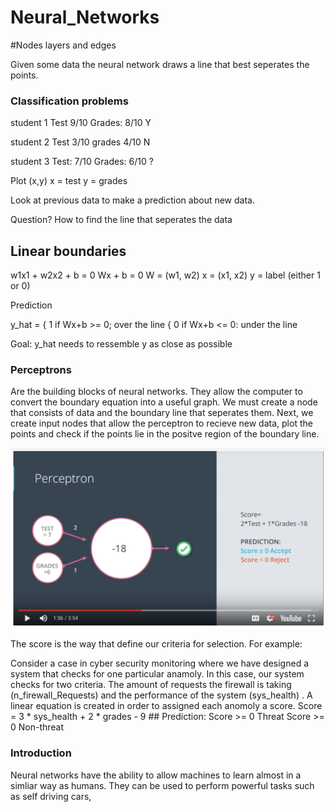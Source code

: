 # Neural_Networks

#Nodes layers and edges 

Given some data the neural network draws a line that best seperates the points. 

### Classification problems

student 1
Test 9/10
Grades: 8/10 Y 

student 2
Test 3/10
grades 4/10 N

student 3 
Test: 7/10
Grades: 6/10 ? 

Plot (x,y) x = test y = grades

Look at previous data to make a prediction about new data. 

Question? How to find the line that seperates the data

## Linear boundaries

w1x1 + w2x2 + b = 0
Wx + b = 0 
W = (w1, w2)
x = (x1, x2)
y = label (either 1 or 0)

Prediction 

y_hat = { 1 if Wx+b >= 0; over the line
        { 0 if Wx+b <= 0: under the line
        
Goal: y_hat needs to ressemble y as close as possible 


### Perceptrons 

Are the building blocks of neural networks. They allow the computer to convert the boundary equation into a useful graph.
We must create a node that consists of data and the boundary line that seperates them. Next, we create input nodes that allow the perceptron to recieve new data, plot the points and check if the points lie in the positve region of the boundary line. 

![What is this](perceptron_img.png)

The score is the way that define our criteria for selection. For example:

Consider a case in cyber security monitoring where we have designed a system that checks for one particular anamoly. In this case, our system checks for two criteria. The amount of requests the firewall is taking (n_firewall_Requests) and the performance of the system (sys_health) . A linear equation is created in order to assigned each anomoly a score. 
        Score = 3 * sys_health + 2 * grades - 9
        ## Prediction:
        Score >= 0 Threat
        Score >= 0 Non-threat 
        
        
        










### Introduction



Neural networks have the ability to allow machines to learn almost in a simliar way as humans. They can be used to perform powerful tasks such as self driving cars, 
